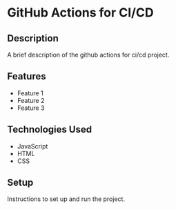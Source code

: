 # GitHub Actions for CI/CD

## Description

A brief description of the github actions for ci/cd project.

## Features

- Feature 1
- Feature 2
- Feature 3

## Technologies Used

- JavaScript
- HTML
- CSS

## Setup

Instructions to set up and run the project.
